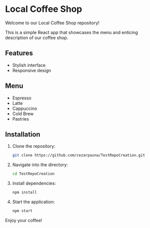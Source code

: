 # Local Coffee Shop

Welcome to our Local Coffee Shop repository!

This is a simple React app that showcases the menu and enticing description of our coffee shop.

## Features
- Stylish interface
- Responsive design

## Menu
- Espresso
- Latte
- Cappuccino
- Cold Brew
- Pastries

## Installation
1. Clone the repository:
   ```bash
   git clone https://github.com/cezarpauna/TestRepoCreation.git
   ```

2. Navigate into the directory:
   ```bash
   cd TestRepoCreation
   ```

3. Install dependencies:
   ```bash
   npm install
   ```

4. Start the application:
   ```bash
   npm start
   ```

Enjoy your coffee!